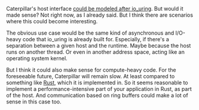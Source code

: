 Caterpillar's host interface
[could be modeled after io_uring](/daily/2024-11-13). But would it made sense?
Not right now, as I already said. But I think there are scenarios where this
could become interesting.

The obvious use case would be the same kind of asynchronous and I/O-heavy code
that io_uring is already built for. Especially, if there's a separation between
a given host and the runtime. Maybe because the host runs on another thread. Or
even in another address space, acting like an operating system kernel.

But I think it could also make sense for compute-heavy code. For the foreseeable
future, Caterpillar will remain slow. At least compared to something like
[Rust], which it is implemented in. So it seems reasonable to implement a
performance-intensive part of your application in Rust, as part of the host. And
communication based on ring buffers could make a lot of sense in this case too.

[Rust]: https://www.rust-lang.org/
